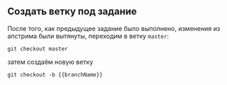 Создать ветку под задание
-------------------------

После того, как предыдущее задание было выполнено,
изменения из апстрима были вытянуты,
переходим в ветку `master`:

```
git checkout master
```

затем создаём новую ветку

```
git checkout -b {{branchName}}
```
